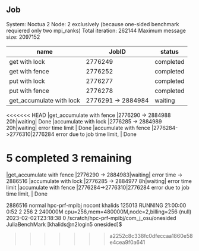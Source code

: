 ## Job
System: Noctua 2
Node: 2 exclusively (because one-sided benchmark requiered only two mpi_ranks)
Total iteration: 262144
Maximum message size: 2097152

| name          |  JobID| status |
|---------------|-------|--------| 
|get with lock  | 2776249| completed| Done
|get with fence | 2776252| completed| Done
|put with lock |  2776277| completed| Done
|put with fence |  2776278|completed|  Done
|get_accumulate with lock| 2776291 ->  2884984|waiting|  Done
<<<<<<< HEAD
|get_accumulate with fence |2776290 ->   2884988 20h|waiting|  Done
|accumulate with lock |2776285 ->        2884989 20h|waiting| error time limit | Done
|accumulate with fence |2776284->2776310|2776284 error due to job time limit, |  Done


5 completed
3 remaining
=======
|get_accumulate with fence |2776290 -> 2884983|waiting| error time -> 2886516
|accumulate with lock |2776285 ->  2884977 8h|waiting| error time limit 
|accumulate with fence |2776284->2776310|2776284 error due to job time limit, |  Done



2886516 normal    hpc-prf-mpibj nocont khalids 125013   RUNNING 21:00:00   0:52     2     256  2     240000M    cpu=256,mem=480000M,node=2,billing=256 (null)   2023-02-02T23:18:38 0            /scratch/hpc-prf-mpibj/com_j_osu/onesided JuliaBenchMark
[khalids@n2login5 onesided]$
>>>>>>> a2252c8c338fc0dfeccaa1860e58e4cea9f0a641
